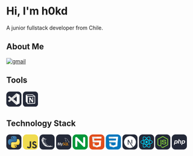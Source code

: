 # Hi, I'm h0kd
A junior fullstack developer from Chile.
## About Me
[![gmail](https://camo.githubusercontent.com/1b040f23d4981836f652173465f137cb5386f5111ae2e98fd0ea47f0529847fd/68747470733a2f2f696d672e736869656c64732e696f2f62616467652f2d676d61696c2d6331343433383f7374796c653d666c6174266c6f676f3d476d61696c266c6f676f436f6c6f723d7768697465266c696e6b3d6d61696c746f3a657279616a66403136332e636f6d)](mailto:h0kd@gmail.com)


## Tools
<p dir="auto">
<a href="https://code.visualstudio.com/" rel="nofollow"> <img src="https://raw.githubusercontent.com/tandpfun/skill-icons/main/icons/VSCode-Dark.svg" alt="vscode" width="40" height="40" data-canonical-src="https://cdn.jsdelivr.net/gh/devicons/devicon/icons/vscode/vscode-original.svg" style="max-width: 100%;"></a>
<a href="https://www.notion.com/" rel="nofollow"> <img src="https://raw.githubusercontent.com/tandpfun/skill-icons/main/icons/Notion-Dark.svg" alt="notion" width="40" height="40" style="max-width: 100%;"></a>
</p>

## Technology Stack
<p dir="auto">
<a href="https://www.python.org/" rel="nofollow"> <img src="https://raw.githubusercontent.com/tandpfun/skill-icons/main/icons/Python-Dark.svg" alt="python" width="40" height="40" style="max-width: 100%;"></a>
<a href="https://developer.mozilla.org/en-US/docs/Web/JavaScript" rel="nofollow"> <img src="https://raw.githubusercontent.com/tandpfun/skill-icons/main/icons/JavaScript.svg" alt="js" width="40" height="40" style="max-width: 100%;"></a>
<a href="https://flask.palletsprojects.com/en/stable/" rel="nofollow"> <img src="https://raw.githubusercontent.com/tandpfun/skill-icons/main/icons/Flask-Dark.svg" alt="flask" width="40" height="40" style="max-width: 100%;"></a>
<a href="https://www.mysql.com/" rel="nofollow"> <img src="https://raw.githubusercontent.com/tandpfun/skill-icons/main/icons/MySQL-Dark.svg" alt="mysql" width="40" height="40" style="max-width: 100%;"></a>
<a href="https://nginx.org/en/" rel="nofollow"> <img src="https://raw.githubusercontent.com/tandpfun/skill-icons/main/icons/Nginx.svg" alt="nginx" width="40" height="40" style="max-width: 100%;"></a>
<a href="https://developer.mozilla.org/en-US/docs/Web/HTML" rel="nofollow"> <img src="https://raw.githubusercontent.com/tandpfun/skill-icons/main/icons/HTML.svg" alt="html" width="40" height="40" style="max-width: 100%;"></a>
<a href="https://developer.mozilla.org/en-US/docs/Web/CSS" rel="nofollow"> <img src="https://raw.githubusercontent.com/tandpfun/skill-icons/main/icons/CSS.svg" alt="css" width="40" height="40" style="max-width: 100%;"></a>
<a href="https://nextjs.org/" rel="nofollow"> <img src="https://raw.githubusercontent.com/tandpfun/skill-icons/main/icons/NextJS-Dark.svg" alt="nextjs" width="40" height="40" style="max-width: 100%;"></a>
<a href="https://react.dev/" rel="nofollow"> <img src="https://raw.githubusercontent.com/tandpfun/skill-icons/main/icons/React-Dark.svg" alt="react" width="40" height="40" style="max-width: 100%;"></a>
<a href="https://nodejs.org/en/" rel="nofollow"> <img src="https://raw.githubusercontent.com/tandpfun/skill-icons/main/icons/NodeJS-Dark.svg" alt="nodejs" width="40" height="40" style="max-width: 100%;"></a>
<a href="https://www.php.net/" rel="nofollow"> <img src="https://raw.githubusercontent.com/tandpfun/skill-icons/main/icons/PHP-Dark.svg" alt="php" width="40" height="40" style="max-width: 100%;"></a>
</p>
<!---
h0kd/h0kd is a ✨ special ✨ repository because its `README.md` (this file) appears on your GitHub profile.
You can click the Preview link to take a look at your changes.
--->
